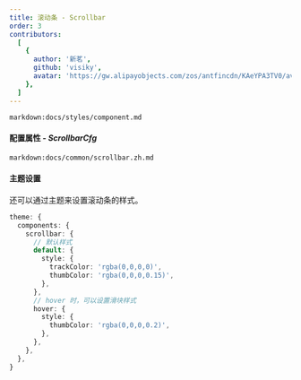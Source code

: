 ```yaml
---
title: 滚动条 - Scrollbar
order: 3
contributors:
  [
    {
      author: '新茗',
      github: 'visiky',
      avatar: 'https://gw.alipayobjects.com/zos/antfincdn/KAeYPA3TV0/avatar.jpeg',
    },
  ]
---
```


`markdown:docs/styles/component.md`

#### 配置属性 - _ScrollbarCfg_

`markdown:docs/common/scrollbar.zh.md`

#### 主题设置

还可以通过主题来设置滚动条的样式。

```ts
theme: {
  components: {
    scrollbar: {
      // 默认样式
      default: {
        style: {
          trackColor: 'rgba(0,0,0,0)',
          thumbColor: 'rgba(0,0,0,0.15)',
        },
      },
      // hover 时，可以设置滑块样式
      hover: {
        style: {
          thumbColor: 'rgba(0,0,0,0.2)',
        },
      },
    },
  },
}
```